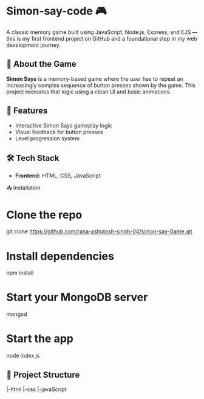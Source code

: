 # Simon-say-code 🎮

A classic memory game built using JavaScript, Node.js, Express, and EJS — this is my first frontend project on GitHub and a foundational step in my web development journey.

## 🧠 About the Game

**Simon Says** is a memory-based game where the user has to repeat an increasingly complex sequence of button presses shown by the game. This project recreates that logic using a clean UI and basic animations.

## 🚀 Features

- Interactive Simon Says gameplay logic
- Visual feedback for button presses
- Level progression system

## 🛠 Tech Stack
- **Frontend:** HTML, CSS, JavaScript


📥 Installation
# Clone the repo
git clone https://github.com/rana-ashutosh-singh-04/simon-say-Game.git

# Install dependencies
npm install

# Start your MongoDB server
mongod

# Start the app
node index.js


## 📁 Project Structure
|-html
|-css
|-javaScript 
